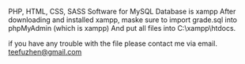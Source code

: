 PHP, HTML, CSS, SASS
Software for MySQL Database is xampp
After downloading and installed xampp, maske sure to import grade.sql into phpMyAdmin (which is xampp)
And put all files into C:\xampp\htdocs.

if you have any trouble with the file please contact me via email.
teefuzhen@gmail.com

